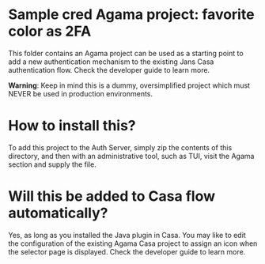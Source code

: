 # Sample cred Agama project: favorite color as 2FA

This folder contains an Agama project can be used as a starting point to add a new authentication mechanism to the existing Jans Casa authentication flow. Check the developer guide to learn more.

**Warning**: Keep in mind this is a dummy, oversimplified project which must NEVER be used in production environments.

# How to install this?

To add this project to the Auth Server, simply zip the contents of this directory, and then with an administrative tool, such as TUI, visit the Agama section and supply the file.

# Will this be added to Casa flow automatically?

Yes, as long as you installed the Java plugin in Casa. You may like to edit the configuration of the existing Agama Casa project to assign an icon when the selector page is displayed. Check the developer guide to learn more.
